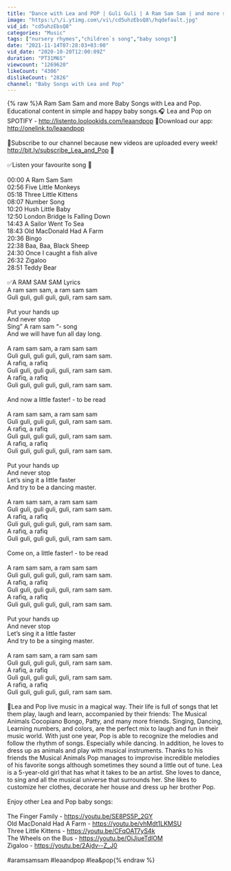 ```yaml
---
title: "Dance with Lea and POP | Guli Guli | A Ram Sam Sam | and more songs for kids"
image: "https:\/\/i.ytimg.com\/vi\/cd5uhzEbsQ8\/hqdefault.jpg"
vid_id: "cd5uhzEbsQ8"
categories: "Music"
tags: ["nursery rhymes","children`s song","baby songs"]
date: "2021-11-14T07:28:03+03:00"
vid_date: "2020-10-20T12:00:09Z"
duration: "PT31M6S"
viewcount: "1269620"
likeCount: "4306"
dislikeCount: "2826"
channel: "Baby Songs with Lea and Pop"
---
```

{% raw %}A Ram Sam Sam and more Baby Songs with Lea and Pop. Educational content in simple and happy baby songs.🎧 Lea and Pop on SPOTIFY - <a rel="nofollow" target="blank" href="http://listento.loolookids.com/leaandpop">http://listento.loolookids.com/leaandpop</a> 📢Download our app: <a rel="nofollow" target="blank" href="http://onelink.to/leaandpop">http://onelink.to/leaandpop</a><br /><br />🎵Subscribe to our channel because new videos are uploaded every week!  <a rel="nofollow" target="blank" href="http://bit.ly/subscribe_Lea_and_Pop">http://bit.ly/subscribe_Lea_and_Pop</a> 🎼<br /><br />✅Listen your favourite song 💛<br /><br />00:00 A Ram Sam Sam<br />02:56 Five Little Monkeys<br />05:18 Three Little Kittens<br />08:07 Number Song<br />10:20 Hush Little Baby<br />12:50 London Bridge Is Falling Down<br />14:43 A Sailor Went To Sea<br />18:43 Old MacDonald Had A Farm<br />20:36 Bingo<br />22:38 Baa, Baa, Black Sheep<br />24:30 Once I caught a fish alive<br />26:32 Zigaloo<br />28:51 Teddy Bear<br /><br />✅A RAM SAM SAM Lyrics<br />A ram sam sam, a ram sam sam<br />Guli guli, guli guli, guli, ram sam sam.<br /><br />Put your hands up<br />And never stop<br />Sing” A ram sam “- song<br />And we will have fun all day long.<br /><br />A ram sam sam, a ram sam sam<br />Guli guli, guli guli, guli, ram sam sam.<br />A rafiq, a rafiq<br />Guli guli, guli guli, guli, ram sam sam.<br />A rafiq, a rafiq<br />Guli guli, guli guli, guli, ram sam sam.<br /><br />And now a little faster! - to be read<br /><br />A ram sam sam, a ram sam sam<br />Guli guli, guli guli, guli, ram sam sam.<br />A rafiq, a rafiq<br />Guli guli, guli guli, guli, ram sam sam.<br />A rafiq, a rafiq<br />Guli guli, guli guli, guli, ram sam sam.<br /><br />Put your hands up<br />And never stop<br />Let’s sing it a little faster<br />And try to be a dancing master.<br /><br />A ram sam sam, a ram sam sam<br />Guli guli, guli guli, guli, ram sam sam.<br />A rafiq, a rafiq<br />Guli guli, guli guli, guli, ram sam sam.<br />A rafiq, a rafiq<br />Guli guli, guli guli, guli, ram sam sam.<br /><br />Come on, a little faster! - to be read<br /><br />A ram sam sam, a ram sam sam<br />Guli guli, guli guli, guli, ram sam sam.<br />A rafiq, a rafiq<br />Guli guli, guli guli, guli, ram sam sam.<br />A rafiq, a rafiq<br />Guli guli, guli guli, guli, ram sam sam.<br /><br />Put your hands up<br />And never stop<br />Let’s sing it a little faster<br />And try to be a singing master.<br /><br />A ram sam sam, a ram sam sam<br />Guli guli, guli guli, guli, ram sam sam.<br />A rafiq, a rafiq<br />Guli guli, guli guli, guli, ram sam sam.<br />A rafiq, a rafiq<br />Guli guli, guli guli, guli, ram sam sam.<br /><br />🎵Lea and Pop live music in a magical way. Their life is full of songs that let them play, laugh and learn, accompanied by their friends: The Musical Animals Cocopiano Bongo, Patty, and many more friends. Singing, Dancing, Learning numbers, and colors, are the perfect mix to laugh and fun in their music world. With just one year, Pop is able to recognize the melodies and follow the rhythm of songs. Especially while dancing. In addition, he loves to dress up as animals and play with musical instruments. Thanks to his friends the Musical Animals Pop manages to improvise incredible melodies of his favorite songs although sometimes they sound a little out of tune. Lea is a 5-year-old girl that has what it takes to be an artist. She loves to dance, to sing and all the musical universe that surrounds her. She likes to customize her clothes, decorate her house and dress up her brother Pop. <br /><br />Enjoy other Lea and Pop baby songs:<br /><br />The Finger Family - <a rel="nofollow" target="blank" href="https://youtu.be/SE8PS5P_2GY">https://youtu.be/SE8PS5P_2GY</a><br />Old MacDonald Had A Farm - <a rel="nofollow" target="blank" href="https://youtu.be/vhMdt1LKMSU">https://youtu.be/vhMdt1LKMSU</a><br />Three Little Kittens - <a rel="nofollow" target="blank" href="https://youtu.be/CFqOAT7yS4k">https://youtu.be/CFqOAT7yS4k</a><br />The Wheels on the Bus - <a rel="nofollow" target="blank" href="https://youtu.be/OiJiueTdIOM">https://youtu.be/OiJiueTdIOM</a><br />Zigaloo - <a rel="nofollow" target="blank" href="https://youtu.be/2Ajdv--Z_J0">https://youtu.be/2Ajdv--Z_J0</a><br /><br />#aramsamsam #leaandpop #lea&amp;pop{% endraw %}

